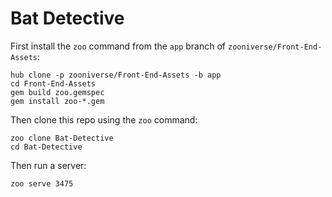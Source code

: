 Bat Detective
=============

First install the `zoo` command from the `app` branch of `zooniverse/Front-End-Assets`:

```
hub clone -p zooniverse/Front-End-Assets -b app
cd Front-End-Assets
gem build zoo.gemspec
gem install zoo-*.gem
```

Then clone this repo using the `zoo` command:

```
zoo clone Bat-Detective
cd Bat-Detective
```

Then run a server:

```
zoo serve 3475
```
